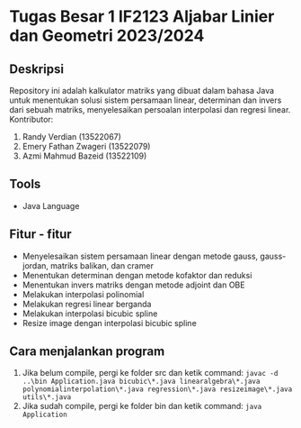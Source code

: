 # Tugas Besar 1 IF2123 Aljabar Linier dan Geometri 2023/2024

## Deskripsi
Repository ini adalah kalkulator matriks yang dibuat dalam bahasa Java untuk menentukan solusi sistem persamaan linear, determinan dan invers dari sebuah matriks, menyelesaikan persoalan interpolasi dan regresi linear. Kontributor:

1. Randy Verdian (13522067)
2. Emery Fathan Zwageri (13522079)
3. Azmi Mahmud Bazeid (13522109)

## Tools
- Java Language

## Fitur - fitur
- Menyelesaikan sistem persamaan linear dengan metode gauss, gauss-jordan, matriks balikan, dan cramer
- Menentukan determinan dengan metode kofaktor dan reduksi
- Menentukan invers matriks dengan metode adjoint dan OBE
- Melakukan interpolasi polinomial
- Melakukan regresi linear berganda
- Melakukan interpolasi bicubic spline
- Resize image dengan interpolasi bicubic spline

## Cara menjalankan program
1. Jika belum compile, pergi ke folder src dan ketik command: `javac -d ..\bin Application.java bicubic\*.java linearalgebra\*.java polynomialinterpolation\*.java regression\*.java resizeimage\*.java utils\*.java`
2. Jika sudah compile, pergi ke folder bin dan ketik command: `java Application`
